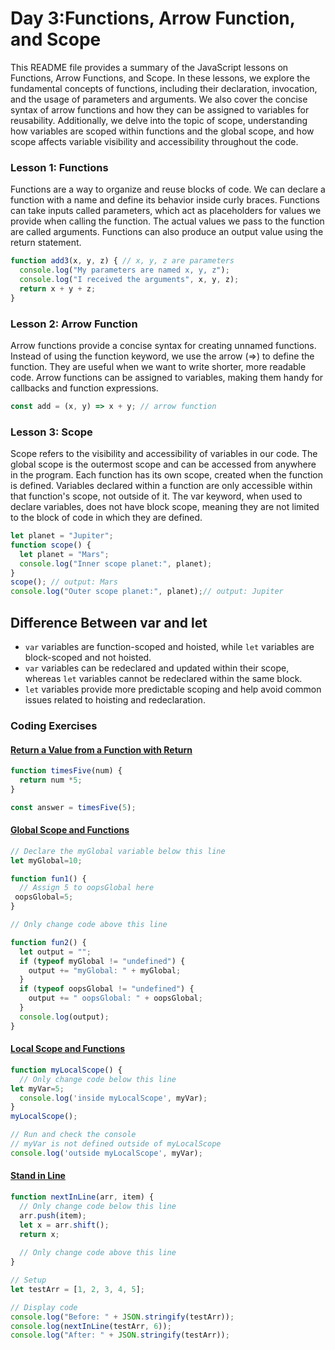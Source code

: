 # Day 3:Functions, Arrow Function, and Scope

This README file provides a summary of the JavaScript lessons on Functions, Arrow Functions, and Scope. In these lessons, we explore the fundamental concepts of functions, including their declaration, invocation, and the usage of parameters and arguments. We also cover the concise syntax of arrow functions and how they can be assigned to variables for reusability. Additionally, we delve into the topic of scope, understanding how variables are scoped within functions and the global scope, and how scope affects variable visibility and accessibility throughout the code.

### Lesson 1: Functions
Functions are a way to organize and reuse blocks of code. We can declare a function with a name and define its behavior inside curly braces. Functions can take inputs called parameters, which act as placeholders for values we provide when calling the function. The actual values we pass to the function are called arguments. Functions can also produce an output value using the return statement.

```javascript
function add3(x, y, z) { // x, y, z are parameters
  console.log("My parameters are named x, y, z");
  console.log("I received the arguments", x, y, z);
  return x + y + z;
}
```
### Lesson 2: Arrow Function
Arrow functions provide a concise syntax for creating unnamed functions. Instead of using the function keyword, we use the arrow (=>) to define the function. They are useful when we want to write shorter, more readable code. Arrow functions can be assigned to variables, making them handy for callbacks and function expressions.

```javascript
const add = (x, y) => x + y; // arrow function
```
### Lesson 3: Scope
Scope refers to the visibility and accessibility of variables in our code. The global scope is the outermost scope and can be accessed from anywhere in the program. Each function has its own scope, created when the function is defined. Variables declared within a function are only accessible within that function's scope, not outside of it. The var keyword, when used to declare variables, does not have block scope, meaning they are not limited to the block of code in which they are defined.
```javascript
let planet = "Jupiter";
function scope() {
  let planet = "Mars";
  console.log("Inner scope planet:", planet);
}
scope(); // output: Mars
console.log("Outer scope planet:", planet);// output: Jupiter
```
## Difference Between var and let

- `var` variables are function-scoped and hoisted, while `let` variables are block-scoped and not hoisted.
- `var` variables can be redeclared and updated within their scope, whereas `let` variables cannot be redeclared within the same block.
- `let` variables provide more predictable scoping and help avoid common issues related to hoisting and redeclaration.
### Coding Exercises
#### [Return a Value from a Function with Return](https://www.freecodecamp.org/learn/javascript-algorithms-and-data-structures/basic-javascript/return-a-value-from-a-function-with-return)
```javascript
function timesFive(num) {
  return num *5;
}

const answer = timesFive(5);
```
#### [Global Scope and Functions](https://www.freecodecamp.org/learn/javascript-algorithms-and-data-structures/basic-javascript/local-scope-and-functions)
```javascript
// Declare the myGlobal variable below this line
let myGlobal=10;

function fun1() {
  // Assign 5 to oopsGlobal here
 oopsGlobal=5;
}

// Only change code above this line

function fun2() {
  let output = "";
  if (typeof myGlobal != "undefined") {
    output += "myGlobal: " + myGlobal;
  }
  if (typeof oopsGlobal != "undefined") {
    output += " oopsGlobal: " + oopsGlobal;
  }
  console.log(output);
}
```
#### [Local Scope and Functions](https://www.freecodecamp.org/learn/javascript-algorithms-and-data-structures/basic-javascript/local-scope-and-functions)
```javascript
function myLocalScope() {
  // Only change code below this line
let myVar=5;
  console.log('inside myLocalScope', myVar);
}
myLocalScope();

// Run and check the console
// myVar is not defined outside of myLocalScope
console.log('outside myLocalScope', myVar);
```
#### [Stand in Line](https://www.freecodecamp.org/learn/javascript-algorithms-and-data-structures/basic-javascript/stand-in-line)
```javascript
function nextInLine(arr, item) {
  // Only change code below this line
  arr.push(item);
  let x = arr.shift();
  return x;
  
  // Only change code above this line
}

// Setup
let testArr = [1, 2, 3, 4, 5];

// Display code
console.log("Before: " + JSON.stringify(testArr));
console.log(nextInLine(testArr, 6));
console.log("After: " + JSON.stringify(testArr));
```
